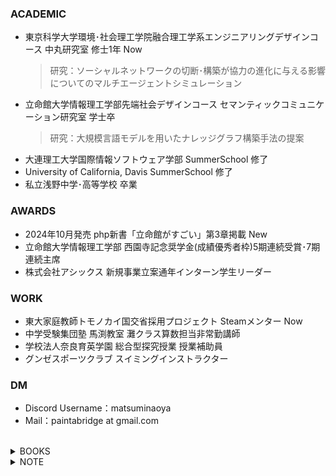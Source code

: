 <!--## Hi there 👋-->

### ACADEMIC
- 東京科学大学環境･社会理工学院融合理工学系エンジニアリングデザインコース 中丸研究室 修士1年 Now
  > 研究：ソーシャルネットワークの切断･構築が協力の進化に与える影響についてのマルチエージェントシミュレーション
- 立命館大学情報理工学部先端社会デザインコース セマンティックコミュニケーション研究室 学士卒
  > 研究：大規模言語モデルを用いたナレッジグラフ構築手法の提案
- 大連理工大学国際情報ソフトウェア学部 SummerSchool 修了
- University of California, Davis SummerSchool 修了
- 私立浅野中学･高等学校 卒業
### AWARDS
- 2024年10月発売 php新書「立命館がすごい」第3章掲載 New
- 立命館大学情報理工学部 西園寺記念奨学金(成績優秀者枠)5期連続受賞･7期連続主席
- 株式会社アシックス 新規事業立案通年インターン学生リーダー
### WORK
- 東大家庭教師トモノカイ国交省採用プロジェクト Steamメンター Now
- 中学受験集団塾 馬渕教室 灘クラス算数担当非常勤講師
- 学校法人奈良育英学園 総合型探究授業 授業補助員
- グンゼスポーツクラブ スイミングインストラクター
### DM
- Discord Username：matsuminaoya
- Mail：paintabridge at gmail.com
</br>

<details>
<summary>BOOKS</summary>

- 春琴抄
</details>

<details>
<summary>NOTE</summary>

- 就活する時間がないのでひもにしてください
</details>

<!--
**matsuminaoya/matsuminaoya** is a ✨ _special_ ✨ repository because its `README.md` (this file) appears on your GitHub profile.

Here are some ideas to get you started:

- 🔭 I’m currently working on ...
- 🌱 I’m currently learning ...
- 👯 I’m looking to collaborate on ...
- 🤔 I’m looking for help with ...
- 💬 Ask me about ...
- 📫 How to reach me: ...
- 😄 Pronouns: ...
- ⚡ Fun fact: ...
-->
